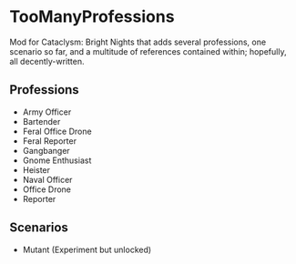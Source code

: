 # TooManyProfessions

Mod for Cataclysm: Bright Nights that adds several professions, one scenario so far, and a multitude of references contained within; hopefully, all decently-written.

## Professions

- Army Officer
- Bartender
- Feral Office Drone
- Feral Reporter
- Gangbanger
- Gnome Enthusiast
- Heister
- Naval Officer
- Office Drone
- Reporter

## Scenarios

- Mutant (Experiment but unlocked)
